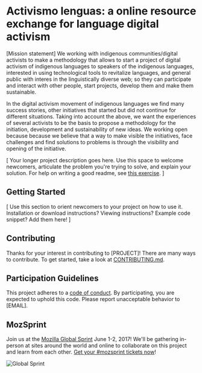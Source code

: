 #  Activismo lenguas: a online resource exchange for language digital activism

[Mission statement]
We working with indigenous communities/digital activists to make a methodology that allows to start a project of digital activism of indigenous languages to speakers of the indigenous languages, interested in using technological tools to revitalize languages, and general public with interes in the linguistically diverse web; so they can participate and interact with other people, start projects, develop them and make them sustainable.

In the digital activism movement of indigenous languages we find many success stories, other initiatives that started but did not continue for different situations. Taking into account the above, we want the experiences of several activists to be the basis to propose a methodology for the initiation, development and sustainability of new ideas. We working open because because we believe that a way to make visible the initiatives, face challenges and find solutions to problems is through the visibility and opening of the initiative.


[ Your longer project description goes here. Use this space to welcome newcomers, articulate the problem you're trying to solve, and explain your solution. For help on writing a good readme, see [this exercise](https://mozilla.github.io/open-leadership-training-series/articles/opening-your-project/write-a-great-project-readme/). ]

## Getting Started

[ Use this section to orient newcomers to your project on how to use it. Installation or download instructions? Viewing instructions? Example code snippet? Add them here! ]

## Contributing

Thanks for your interest in contributing to [PROJECT]! There are many ways to contribute. To get started, take a look at [CONTRIBUTING.md](CONTRIBUTING.md).

## Participation Guidelines

This project adheres to a [code of conduct](CODE_OF_CONDUCT.md). By participating, you are expected to uphold this code. Please report unacceptable behavior to [EMAIL].

## MozSprint

Join us at the [Mozilla Global Sprint](http://mozilla.github.io/global-sprint/) June 1-2, 2017! We'll be gathering in-person at sites around the world and online to collaborate on this project and learn from each other. [Get your #mozsprint tickets now](http://mozilla.github.io/global-sprint/)!

![Global Sprint](https://cloud.githubusercontent.com/assets/617994/24632585/b2b07dcc-1892-11e7-91cf-f9e473187cf7.png)
